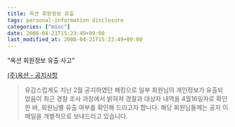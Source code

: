 ```yaml
---
title: 옥션 회원정보 유출
tags: personal-information disclosure
categories: ["misc"]
date: 2008-04-21T15:23:49+09:00
last_modified_at: 2008-04-21T15:23:49+09:00
---
```

"옥션 회원정보 유출 사고"

[(주)옥션 - 공지사항](http://member.auction.co.kr/announce/view.aspx?no=2184&amp;page=1&amp;gubun=&amp;search_word=1&amp;search_string=&amp;type=)

> 유감스럽게도 지난 2월 공지하였던 해킹으로 일부 회원님의 개인정보가 유출되었음이 최근 경찰 조사 과정에서 밝혀져 경찰과 대상자 내역을 4월16일자로 확인한 바, 회원님별 유출 여부를 확인해 드리고자 합니다. 해당 회원님들께는 공지 이메일을 개별적으로 보내드리고 있습니다.

